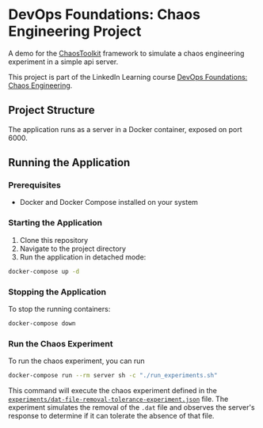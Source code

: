 # DevOps Foundations: Chaos Engineering Project

A demo for the [ChaosToolkit](https://chaostoolkit.org/) framework to simulate a chaos engineering experiment in a simple api server.

This project is part of the LinkedIn Learning course [DevOps Foundations: Chaos Engineering](https://www.linkedin.com/learning/devops-foundations-chaos-engineering).

## Project Structure

The application runs as a server in a Docker container, exposed on port 6000.

## Running the Application

### Prerequisites

- Docker and Docker Compose installed on your system

### Starting the Application

1. Clone this repository
2. Navigate to the project directory
3. Run the application in detached mode:

```bash
docker-compose up -d
```

### Stopping the Application

To stop the running containers:

```bash
docker-compose down
```

### Run the Chaos Experiment

To run the chaos experiment, you can run

```bash
docker-compose run --rm server sh -c "./run_experiments.sh"
```

This command will execute the chaos experiment defined in the [`experiments/dat-file-removal-tolerance-experiment.json`](./experiments/dat-file-removal-tolerance-experiment.json) file. The experiment simulates the removal of the `.dat` file and observes the server's response to determine if it can tolerate the absence of that file.
